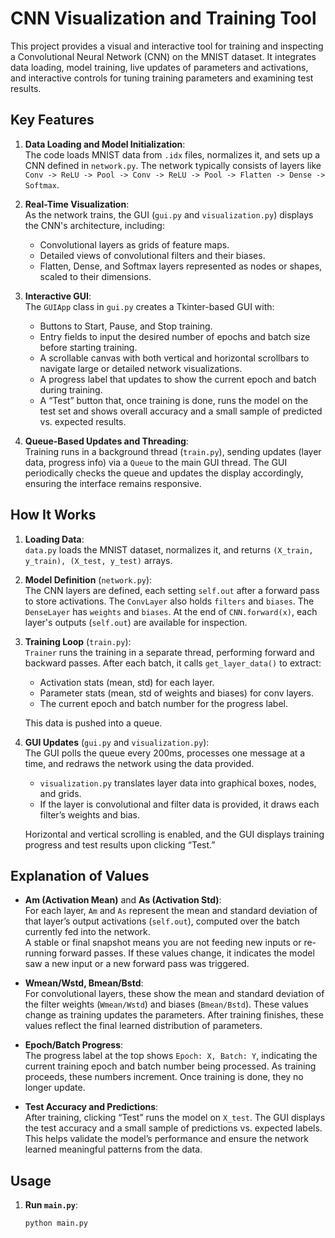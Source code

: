 # CNN Visualization and Training Tool

This project provides a visual and interactive tool for training and inspecting a Convolutional Neural Network (CNN) on the MNIST dataset. It integrates data loading, model training, live updates of parameters and activations, and interactive controls for tuning training parameters and examining test results.

## Key Features

1. **Data Loading and Model Initialization**:  
   The code loads MNIST data from `.idx` files, normalizes it, and sets up a CNN defined in `network.py`. The network typically consists of layers like `Conv -> ReLU -> Pool -> Conv -> ReLU -> Pool -> Flatten -> Dense -> Softmax`.

2. **Real-Time Visualization**:  
   As the network trains, the GUI (`gui.py` and `visualization.py`) displays the CNN's architecture, including:
   - Convolutional layers as grids of feature maps.
   - Detailed views of convolutional filters and their biases.
   - Flatten, Dense, and Softmax layers represented as nodes or shapes, scaled to their dimensions.

3. **Interactive GUI**:  
   The `GUIApp` class in `gui.py` creates a Tkinter-based GUI with:
   - Buttons to Start, Pause, and Stop training.
   - Entry fields to input the desired number of epochs and batch size before starting training.
   - A scrollable canvas with both vertical and horizontal scrollbars to navigate large or detailed network visualizations.
   - A progress label that updates to show the current epoch and batch during training.
   - A “Test” button that, once training is done, runs the model on the test set and shows overall accuracy and a small sample of predicted vs. expected results.

4. **Queue-Based Updates and Threading**:  
   Training runs in a background thread (`train.py`), sending updates (layer data, progress info) via a `Queue` to the main GUI thread. The GUI periodically checks the queue and updates the display accordingly, ensuring the interface remains responsive.

## How It Works

1. **Loading Data**:  
   `data.py` loads the MNIST dataset, normalizes it, and returns `(X_train, y_train), (X_test, y_test)` arrays.

2. **Model Definition** (`network.py`):  
   The CNN layers are defined, each setting `self.out` after a forward pass to store activations. The `ConvLayer` also holds `filters` and `biases`. The `DenseLayer` has `weights` and `biases`. At the end of `CNN.forward(x)`, each layer's outputs (`self.out`) are available for inspection.

3. **Training Loop** (`train.py`):  
   `Trainer` runs the training in a separate thread, performing forward and backward passes. After each batch, it calls `get_layer_data()` to extract:
   - Activation stats (mean, std) for each layer.
   - Parameter stats (mean, std of weights and biases) for conv layers.
   - The current epoch and batch number for the progress label.

   This data is pushed into a queue.

4. **GUI Updates** (`gui.py` and `visualization.py`):  
   The GUI polls the queue every 200ms, processes one message at a time, and redraws the network using the data provided.  
   - `visualization.py` translates layer data into graphical boxes, nodes, and grids.
   - If the layer is convolutional and filter data is provided, it draws each filter’s weights and bias.

   Horizontal and vertical scrolling is enabled, and the GUI displays training progress and test results upon clicking “Test.”

## Explanation of Values

- **Am (Activation Mean)** and **As (Activation Std)**:  
  For each layer, `Am` and `As` represent the mean and standard deviation of that layer’s output activations (`self.out`), computed over the batch currently fed into the network.  
  A stable or final snapshot means you are not feeding new inputs or re-running forward passes. If these values change, it indicates the model saw a new input or a new forward pass was triggered.

- **Wmean/Wstd, Bmean/Bstd**:  
  For convolutional layers, these show the mean and standard deviation of the filter weights (`Wmean/Wstd`) and biases (`Bmean/Bstd`). These values change as training updates the parameters. After training finishes, these values reflect the final learned distribution of parameters.

- **Epoch/Batch Progress**:  
  The progress label at the top shows `Epoch: X, Batch: Y`, indicating the current training epoch and batch number being processed. As training proceeds, these numbers increment. Once training is done, they no longer update.

- **Test Accuracy and Predictions**:  
  After training, clicking “Test” runs the model on `X_test`. The GUI displays the test accuracy and a small sample of predictions vs. expected labels. This helps validate the model’s performance and ensure the network learned meaningful patterns from the data.

## Usage

1. **Run `main.py`**:  

   ```bash
   python main.py
